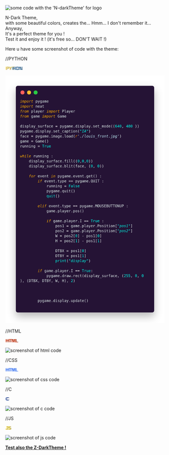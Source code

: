 <p class="center">
    <img src="https://discord.com/channels/838356587965710357/838356588456181762/856274180311875644" alt="some code with the 'N-darkTheme' for logo">
</p>

<p class="center ">
    N-Dark Theme, <br>
    with some beautiful colors, creates the... Hmm... I don't remember it... Anyway,<br>
    It's a perfect theme for you !<br>
    </strong>Test it and enjoy it ! (it's free so... DON'T WAIT !)</strong>
</p>

<p>
    <p class="center">
        Here u have some screenshot of code with the theme:
    </p>
//PYTHON
    <p class="center">
        <p class="p PYTHON_akako" >
            PYT
        </p>
        <img src="./img2.png" altt="screenshot of python code">
    <p>
//HTML
    <p class="center">
        <p class="p HTML_akako">
            HTML
        </p>
        <img src="" alt="screenshot of html code">
    </p>
//CSS
    <p class="center">
        <p class="p CSS_akako">
            HTML
        </p>
        <img src="" alt="screenshot of css code">
    </p>
//C
    <p class="center">
        <p class="p C_akako">
            C
        </p>
        <img src="" alt="screenshot of c code">
    </p>
//JS
    <p class="center">
        <p class="p JS_akako">
            JS
        </p>
        <img src="" alt="screenshot of js code">
    </p>
</p>

<p class="center">
    <a href="https://marketplace.visualstudio.com/items?itemName=Akako.z-darktheme">
    <strong>Test also the Z-DarkTheme !</strong>
    </a>
</p>

<style> 
    p.p{
        font-size: 50;
        font-family:Arial;

    }       .PYTHON_akako           {
        color : #fdd849;
        text-shadow: #927d2b 3px 0;

    }       .PYTHON_akako::after    {
        content: "HON";
        color: #3172a8;
        text-shadow: #1d4464 3px 0; 
        left: -10px;
        position: relative;
    
    }       .HTML_akako             {
        color: #dc2d00;
        text-shadow: #791900 3px 0;
    
    }       .CSS_akako              {
        color: #2d6bf1;
        text-shadow: #2d6bf1 3px 0;
    
    }       .C_akako                {
        color: #224aa6;
        text-shadow: #173069 3px 0;
    
    }       .JS_akako               {
        color: #ebc800;
        text-shadow: #99840c 3px 0;
    }
</style>